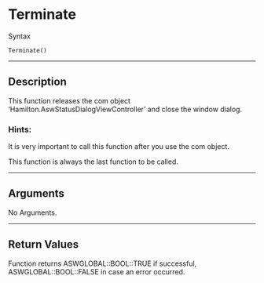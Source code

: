# Terminate

Syntax

```clike
Terminate()
```

***

## Description

&#x20;

This function releases the com object ‘Hamilton.AswStatusDialogViewController’ and close the window dialog.

&#x20;

### **Hints:**

It is very important to call this function after you use the com object.&#x20;

This function is always the last function to be called.

&#x20;

***

## Arguments

&#x20;

No Arguments.

&#x20;

***

## Return Values

&#x20;

Function returns ASWGLOBAL::BOOL::TRUE if successful, ASWGLOBAL::BOOL::FALSE in case an error occurred.

&#x20;
